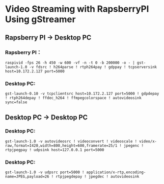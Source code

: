 
# Video Streaming with RapsberryPI Using gStreamer

## Rapsberry PI -> Desktop PC

### Rapsberry PI：
```shell
raspivid -fps 26 -h 450 -w 600 -vf -n -t 0 -b 200000 -o - | gst-launch-1.0 -v fdsrc ! h264parse ! rtph264pay ! gdppay ! tcpserversink host=10.172.2.127 port=5000
```

### Desktop PC:
```shell
gst-launch-0.10 -v tcpclientsrc host=10.172.2.127 port=5000 ! gdpdepay ! rtph264depay ! ffdec_h264 ! ffmpegcolorspace ! autovideosink sync=false
```

## Desktop PC -> Desktop PC

### Desktop PC:
```shell
gst-launch-1.0 -v autovideosrc ! videoconvert ! videoscale ! video/x-raw,format=I420,width=800,height=600,framerate=25/1 ! jpegenc ! rtpjpegpay ! udpsink host=127.0.0.1 port=5000
```

### Desktop PC:
```shell
gst-launch-1.0 -v udpsrc port=5000 ! application/x-rtp,encoding-name=JPEG,payload=26 ! rtpjpegdepay ! jpegdec ! autovideosink
```
